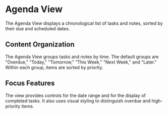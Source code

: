 # Agenda View

The Agenda View displays a chronological list of tasks and notes, sorted by their due and scheduled dates.

## Content Organization

The Agenda View groups tasks and notes by time. The default groups are "Overdue," "Today," "Tomorrow," "This Week," "Next Week," and "Later." Within each group, items are sorted by priority.

## Focus Features

The view provides controls for the date range and for the display of completed tasks. It also uses visual styling to distinguish overdue and high-priority items.
